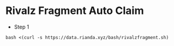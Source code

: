 # Rivalz Fragment Auto Claim #
- Step 1
````
bash <(curl -s https://data.rianda.xyz/bash/rivalzfragment.sh)
````
